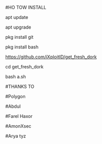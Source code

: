 #HO TOW INSTALL

apt update



apt upgrade




pkg install git



pkg install bash


https://github.com/iXploitID/get_fresh_dork


cd get_fresh_dork


bash a.sh


#THANKS TO

#Polygon

#Abdul

#Farel Haxor

#AmonXsec

#Arya tyz
